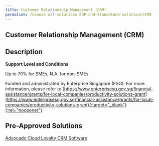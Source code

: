 ```yaml
---
title: Customer Relationship Management (CRM)
permalink: /browse-all-solutions-ERP-and-Standalone-solutions/CRM
---
```


## Customer Relationship Management (CRM)
## Description

**Support Level and Conditions**

Up to 70% for SMEs, N.A. for non-SMEs

Funded and administrated by Enterprise Singapore (ESG). For more information, please refer to
[https://www.enterprisesg.gov.sg/financial-assistance/grants/for-local-companies/productivity-solutions-grant](https://www.enterprisesg.gov.sg/financial-assistance/grants/for-local-companies/productivity-solutions-grant){:target="_blank"}{:rel="noopener"}

## Pre-Approved Solutions

<a href='/productivity-solutions-grant/solutionrepo/solution110' target='_blank'>Advocado Cloud Loyalty CRM Software</a><br>
